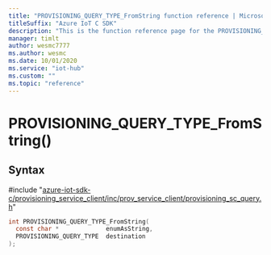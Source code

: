 ```yaml
---                             
title: "PROVISIONING_QUERY_TYPE_FromString function reference | Microsoft Docs" 
titleSuffix: "Azure IoT C SDK"            
description: "This is the function reference page for the PROVISIONING_QUERY_TYPE_FromString() function in the Azure IoT C SDK. This SDK is used with Azure IoT Hub and Azure IoT Hub Device Provisioning Service"            
manager: timlt                 
author: wesmc7777              
ms.author: wesmc               
ms.date: 10/01/2020                    
ms.service: "iot-hub"             
ms.custom: ""                
ms.topic: "reference"        
---                            
```


# PROVISIONING_QUERY_TYPE_FromString()

## Syntax

\#include "[azure-iot-sdk-c/provisioning_service_client/inc/prov_service_client/provisioning_sc_query.h](../provisioning-sc-query-h.md)"  
```C
int PROVISIONING_QUERY_TYPE_FromString(
  const char *             enumAsString,
  PROVISIONING_QUERY_TYPE  destination
);
```

